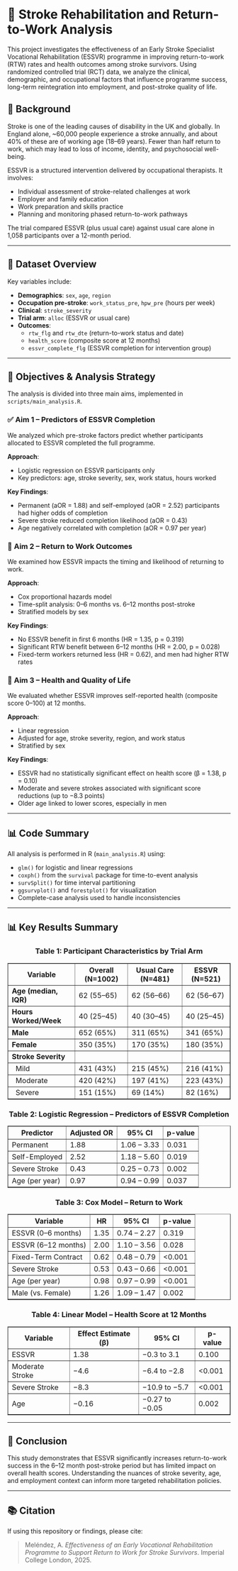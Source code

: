 # 🧠 Stroke Rehabilitation and Return-to-Work Analysis

This project investigates the effectiveness of an Early Stroke Specialist Vocational Rehabilitation (ESSVR) programme in improving return-to-work (RTW) rates and health outcomes among stroke survivors. Using randomized controlled trial (RCT) data, we analyze the clinical, demographic, and occupational factors that influence programme success, long-term reintegration into employment, and post-stroke quality of life.

## 📍 Background

Stroke is one of the leading causes of disability in the UK and globally. In England alone, ~60,000 people experience a stroke annually, and about 40% of these are of working age (18–69 years). Fewer than half return to work, which may lead to loss of income, identity, and psychosocial well-being.

ESSVR is a structured intervention delivered by occupational therapists. It involves:
- Individual assessment of stroke-related challenges at work
- Employer and family education
- Work preparation and skills practice
- Planning and monitoring phased return-to-work pathways

The trial compared ESSVR (plus usual care) against usual care alone in 1,058 participants over a 12-month period.

---

## 📁 Dataset Overview

Key variables include:
- **Demographics**: `sex`, `age`, `region`
- **Occupation pre-stroke**: `work_status_pre`, `hpw_pre` (hours per week)
- **Clinical**: `stroke_severity`
- **Trial arm**: `alloc` (ESSVR or usual care)
- **Outcomes**:
  - `rtw_flg` and `rtw_dte` (return-to-work status and date)
  - `health_score` (composite score at 12 months)
  - `essvr_complete_flg` (ESSVR completion for intervention group)

---

## 🧪 Objectives & Analysis Strategy

The analysis is divided into three main aims, implemented in `scripts/main_analysis.R`.

### ✅ **Aim 1 – Predictors of ESSVR Completion**

We analyzed which pre-stroke factors predict whether participants allocated to ESSVR completed the full programme. 

**Approach**:
- Logistic regression on ESSVR participants only
- Key predictors: age, stroke severity, sex, work status, hours worked

**Key Findings**:
- Permanent (aOR = 1.88) and self-employed (aOR = 2.52) participants had higher odds of completion
- Severe stroke reduced completion likelihood (aOR = 0.43)
- Age negatively correlated with completion (aOR = 0.97 per year)

### 🔁 **Aim 2 – Return to Work Outcomes**

We examined how ESSVR impacts the timing and likelihood of returning to work.

**Approach**:
- Cox proportional hazards model
- Time-split analysis: 0–6 months vs. 6–12 months post-stroke
- Stratified models by sex

**Key Findings**:
- No ESSVR benefit in first 6 months (HR = 1.35, p = 0.319)
- Significant RTW benefit between 6–12 months (HR = 2.00, p = 0.028)
- Fixed-term workers returned less (HR = 0.62), and men had higher RTW rates

### 💙 **Aim 3 – Health and Quality of Life**

We evaluated whether ESSVR improves self-reported health (composite score 0–100) at 12 months.

**Approach**:
- Linear regression
- Adjusted for age, stroke severity, region, and work status
- Stratified by sex

**Key Findings**:
- ESSVR had no statistically significant effect on health score (β = 1.38, p = 0.10)
- Moderate and severe strokes associated with significant score reductions (up to −8.3 points)
- Older age linked to lower scores, especially in men

---

## 📊 Code Summary

All analysis is performed in R (`main_analysis.R`) using:

- `glm()` for logistic and linear regressions
- `coxph()` from the `survival` package for time-to-event analysis
- `survSplit()` for time interval partitioning
- `ggsurvplot()` and `forestplot()` for visualization
- Complete-case analysis used to handle inconsistencies

---
## 📊 Key Results Summary

<div align="center">
  <h3>Table 1: Participant Characteristics by Trial Arm</h3>
  <table border="1" cellpadding="6" cellspacing="0">
    <tr><th>Variable</th><th>Overall (N=1002)</th><th>Usual Care (N=481)</th><th>ESSVR (N=521)</th></tr>
    <tr><td><b>Age (median, IQR)</b></td><td>62 (55–65)</td><td>62 (56–66)</td><td>62 (56–67)</td></tr>
    <tr><td><b>Hours Worked/Week</b></td><td>40 (25–45)</td><td>40 (30–45)</td><td>40 (25–45)</td></tr>
    <tr><td><b>Male</b></td><td>652 (65%)</td><td>311 (65%)</td><td>341 (65%)</td></tr>
    <tr><td><b>Female</b></td><td>350 (35%)</td><td>170 (35%)</td><td>180 (35%)</td></tr>
    <tr><td><b>Stroke Severity</b></td><td></td><td></td><td></td></tr>
    <tr><td>  Mild</td><td>431 (43%)</td><td>215 (45%)</td><td>216 (41%)</td></tr>
    <tr><td>  Moderate</td><td>420 (42%)</td><td>197 (41%)</td><td>223 (43%)</td></tr>
    <tr><td>  Severe</td><td>151 (15%)</td><td>69 (14%)</td><td>82 (16%)</td></tr>
  </table>
</div>

<div align="center">
  <h3>Table 2: Logistic Regression – Predictors of ESSVR Completion</h3>
  <table border="1" cellpadding="6" cellspacing="0">
    <tr><th>Predictor</th><th>Adjusted OR</th><th>95% CI</th><th>p-value</th></tr>
    <tr><td>Permanent</td><td>1.88</td><td>1.06 – 3.33</td><td>0.031</td></tr>
    <tr><td>Self-Employed</td><td>2.52</td><td>1.18 – 5.60</td><td>0.019</td></tr>
    <tr><td>Severe Stroke</td><td>0.43</td><td>0.25 – 0.73</td><td>0.002</td></tr>
    <tr><td>Age (per year)</td><td>0.97</td><td>0.94 – 0.99</td><td>0.037</td></tr>
  </table>
</div>

<div align="center">
  <h3>Table 3: Cox Model – Return to Work</h3>
  <table border="1" cellpadding="6" cellspacing="0">
    <tr><th>Variable</th><th>HR</th><th>95% CI</th><th>p-value</th></tr>
    <tr><td>ESSVR (0–6 months)</td><td>1.35</td><td>0.74 – 2.27</td><td>0.319</td></tr>
    <tr><td>ESSVR (6–12 months)</td><td>2.00</td><td>1.10 – 3.56</td><td>0.028</td></tr>
    <tr><td>Fixed-Term Contract</td><td>0.62</td><td>0.48 – 0.79</td><td>&lt;0.001</td></tr>
    <tr><td>Severe Stroke</td><td>0.53</td><td>0.43 – 0.66</td><td>&lt;0.001</td></tr>
    <tr><td>Age (per year)</td><td>0.98</td><td>0.97 – 0.99</td><td>&lt;0.001</td></tr>
    <tr><td>Male (vs. Female)</td><td>1.26</td><td>1.09 – 1.47</td><td>0.002</td></tr>
  </table>
</div>

<div align="center">
  <h3>Table 4: Linear Model – Health Score at 12 Months</h3>
  <table border="1" cellpadding="6" cellspacing="0">
    <tr><th>Variable</th><th>Effect Estimate (β)</th><th>95% CI</th><th>p-value</th></tr>
    <tr><td>ESSVR</td><td>1.38</td><td>−0.3 to 3.1</td><td>0.100</td></tr>
    <tr><td>Moderate Stroke</td><td>−4.6</td><td>−6.4 to −2.8</td><td>&lt;0.001</td></tr>
    <tr><td>Severe Stroke</td><td>−8.3</td><td>−10.9 to −5.7</td><td>&lt;0.001</td></tr>
    <tr><td>Age</td><td>−0.16</td><td>−0.27 to −0.05</td><td>0.002</td></tr>
  </table>
</div>


---

## 📌 Conclusion

This study demonstrates that ESSVR significantly increases return-to-work success in the 6–12 month post-stroke period but has limited impact on overall health scores. Understanding the nuances of stroke severity, age, and employment context can inform more targeted rehabilitation policies.

---

## 📚 Citation

If using this repository or findings, please cite:

> Meléndez, A. *Effectiveness of an Early Vocational Rehabilitation Programme to Support Return to Work for Stroke Survivors*. Imperial College London, 2025.

